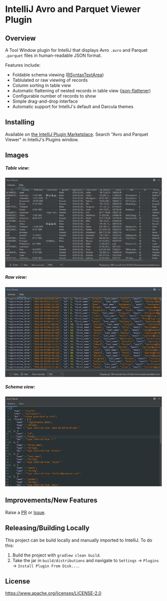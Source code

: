 # IntelliJ Avro and Parquet Viewer Plugin

## Overview

A Tool Window plugin for IntelliJ that displays Avro `.avro` and Parquet `.parquet` files in human-readable JSON format.

Features include:
 - Foldable schema viewing ([RSyntaxTextArea](https://github.com/bobbylight/RSyntaxTextArea))
 - Tablulated or raw viewing of records
 - Column sorting in table view
 - Automatic flattening of nested records in table view ([json-flattener](https://github.com/wnameless/json-flattener))
 - Configurable number of records to show
 - Simple drag-and-drop interface
 - Automatic support for IntelliJ's default and Darcula themes


## Installing

Available on [the IntelliJ Plugin Marketplace](https://plugins.jetbrains.com/plugin/12281-avro-viewer). Search "Avro and
Parquet Viewer" in IntelliJ's Plugins window.


## Images


##### Table view:

![table view](images/table-view.png "Table view")


##### Raw view:

![raw view](images/raw-view.png "Raw view")


##### Schema view:

![schema view](images/schema-view.png "Schema view")


## Improvements/New Features

Raise a [PR](https://github.com/benwatson528/intellij-avro-plugin/pulls) or [Issue](https://github.com/benwatson528/intellij-avro-plugin/issues).


## Releasing/Building Locally

This project can be build locally and manually imported to IntelliJ. To do this:

1. Build the project with `gradlew clean build`.
2. Take the jar in `build/distributions` and navigate to `Settings` -> `Plugins` -> `Install Plugin From Disk...`.


## License

https://www.apache.org/licenses/LICENSE-2.0
